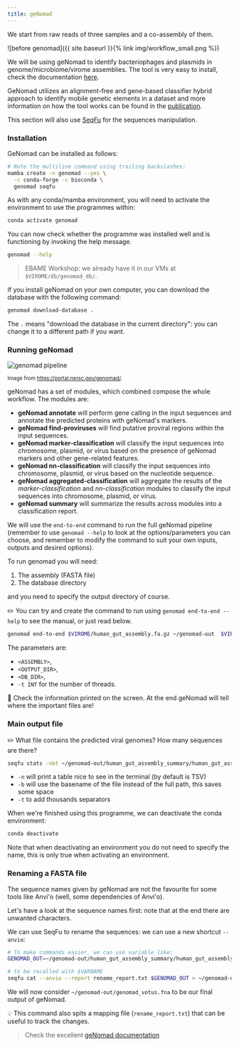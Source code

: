 ```yaml
---
title: geNomad
---
```


We start from raw reads of three samples and a co-assembly of them.

![before genomad]({{ site.baseurl }}{% link img/workflow_small.png %})

We will be using geNomad to identify bacteriophages and plasmids in genome/microbiome/virome assemblies. 
The tool is very easy to install, check the documentation [here](https://portal.nersc.gov/genomad/installation.html).

GeNomad utilizes an alignment-free and gene-based classifier hybrid approach to identify mobile genetic elements in a dataset and more information on how the tool works can be found in the [publication](https://www.nature.com/articles/s41587-023-01953-y).


This section will also use [SeqFu](https://telatin.github.io/seqfu2/) for the sequences manipulation.

### Installation

GeNomad can be installed as follows:

```bash
# Note the multiline command using trailing backslashes:
mamba create -n genomad --yes \
  -c conda-forge -c bioconda \
  genomad seqfu
```

As with any conda/mamba environment, you will need to activate the environment to use the programmes within: 

```bash
conda activate genomad
```

You can now check whether the programme was installed well and is functioning by invoking the help message.

```bash
genomad --help
```



> EBAME Workshop: we already have it in our VMs at `$VIROME/db/genomad_db/`.

If you install geNomad on your own computer, you can download the database with the following command:

```bash
genomad download-database .
```

The `.` means "download the database in the current directory": you can change it to a different path if you want.


### Running geNomad

![genomad pipeline](https://portal.nersc.gov/genomad/_images/pipeline_overview.svg)

<sup>Image from <h href="https://portal.nersc.gov/genomad/">https://portal.nersc.gov/genomad/</a>.</sup>

geNomad has a set of modules, which combined compose the whole workflow. The modules are:

* **geNomad annotate** will perform gene calling in the input sequences and annotate the predicted proteins with geNomad's markers.
* **geNomad find-proviruses** will find putative proviral regions within the input sequences.
* **geNomad marker-classification** will classify the input sequences into chromosome, plasmid, or virus based on the presence of geNomad markers and other gene-related features. 
* **geNomad nn-classification** will classify the input sequences into chromosome, plasmid, or virus based on the nucleotide sequence.
* **geNomad aggregated-classification** will aggregate the results of the *marker-classification* and *nn-classification* modules to classify the input sequences into chromosome, plasmid, or virus. 
* **geNomad summary** will summarize the results across modules into a classification report.

We will use the `end-to-end` command to run the full geNomad pipeline
(remember to use `genomad --help` to look at the options/parameters you can choose,
and remember to modify the command to suit your own inputs, outputs and desired options).

To run genomad you will need:

1. The assembly (FASTA file)
2. The database directory

and you need to specify the output directory of course. 

:pencil2: You can try and create the command to run using `genomad end-to-end --help` to see the manual, or just read below.

```bash
genomad end-to-end $VIROME/human_gut_assembly.fa.gz ~/genomad-out  $VIROME/genomad_db/ -t 8
```

The parameters are:
* `<ASSEMBLY>`, 
* `<OUTPUT_DIR>`, 
* `<DB_DIR>`, 
* `-t INT` for the number of threads.


:eyes: Check the information printed on the screen. At the end geNomad will tell where the important files are!


### Main output file

:pencil2: What file contains the predicted viral genomes? How many sequences are there?


```bash
seqfu stats -nbt ~/genomad-out/human_gut_assembly_summary/human_gut_assembly_virus.fna
```

* `-n` will print a table nice to see in the terminal (by default is TSV)
* `-b` will use the basename of the file instead of the full path, this saves some space
* `-t` to add thousands separators



When we're finished using this programme, we can deactivate the conda environment:

```bash
conda deactivate
```

Note that when deactivating an environment you do not need to specify the name, this is only true when activating an environment.

### Renaming a FASTA file

The sequence names given by geNomad are not the favourite for some tools like Anvi'o (well, some dependencies of Anvi'o).

Let's have a look at the sequence names first: note that at the end there are unwanted characters.


We can use SeqFu to rename the sequences: we can use a new shortcut `--anvio`:

```bash
# To make commands easier, we can use variable like:
GENOMAD_OUT=~/genomad-out/human_gut_assembly_summary/human_gut_assembly_virus.fna 

# to be recalled with $VARNAME
seqfu cat --anvio --report rename_report.txt $GENOMAD_OUT > ~/genomad-out/genomad_votus.fna
```

We will now consider `~/genomad-out/genomad_votus.fna` to be our final output of geNomad.

:bulb: This command also spits a mapping file (`rename_report.txt`) that can be useful to track the changes.

> Check the excellent [geNomad documentation](https://portal.nersc.gov/genomad/pipeline.html)
